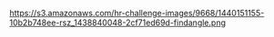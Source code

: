 https://s3.amazonaws.com/hr-challenge-images/9668/1440151155-10b2b748ee-rsz_1438840048-2cf71ed69d-findangle.png
